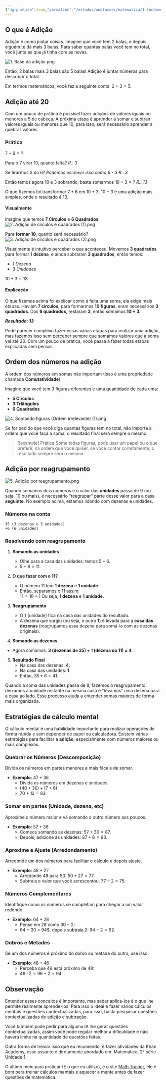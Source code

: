 ```yaml
---
{"dg-publish":true,"permalink":"/estudos/anotacoes/matematica/1-fundamental-1/2-operacoes/2-1-adicao/"}
---
```


## O que é Adição

Adição é como juntar coisas. Imagine que você tem 2 balas, e depois alguém te dá mais 3 balas. Para saber quantas balas você tem no total, você junta as que já tinha com as novas.

![1. Base da adição.png](/img/user/assets/Notas/Matem%C3%A1tica%20e%20Natureza/1.%20Fundamental%201/2.%20Opera%C3%A7%C3%B5es/2.1.%20Adi%C3%A7%C3%A3o/1.%20Base%20da%20adi%C3%A7%C3%A3o.png)

Então, 2 balas mais 3 balas são 5 balas! Adição é juntar números para descobrir o total.

Em termos matemáticos, você fez a seguinte conta: $2 + 3 = 5$.

## Adição até 20

Com um pouco de prática é possível fazer adições de valores iguais ou menores a 5 de cabeça. A próxima etapa é aprender a somar e subtrair valores iguais ou menores que 10, para isso, será necessário aprender a quebrar valores.

### Prática

$7 + 6 = ?$

Para o 7 virar 10, quanto falta?
*R.: 3*

Se tirarmos 3 do 6?
*Podemos escrever isso como 6 - 3*
*R.: 3*

Então temos agora 10 e 3 sobrando, basta somarmos
$10 + 3 = ?$
*R.: 13*

O que fizemos foi transformar $7 + 6$ em $10 + 3$.
$10 + 3$ é uma adição mais simples, onde o resultado é $13$.

#### Visualmente

Imagine que temos **7 Círculos** e **6 Quadrados**
![2. Adição de círculos e quadrados (1).png](/img/user/assets/Notas/Matem%C3%A1tica%20e%20Natureza/1.%20Fundamental%201/2.%20Opera%C3%A7%C3%B5es/2.1.%20Adi%C3%A7%C3%A3o/2.%20Adi%C3%A7%C3%A3o%20de%20c%C3%ADrculos%20e%20quadrados%20(1).png)

Para **formar 10**, quanto será necessário?
![3. Adição de círculos e quadrados (2).png](/img/user/assets/Notas/Matem%C3%A1tica%20e%20Natureza/1.%20Fundamental%201/2.%20Opera%C3%A7%C3%B5es/2.1.%20Adi%C3%A7%C3%A3o/3.%20Adi%C3%A7%C3%A3o%20de%20c%C3%ADrculos%20e%20quadrados%20(2).png)

Visualmente é intuitivo perceber o que aconteceu. Movemos **3 quadrados** para formar **1 dezena**, e ainda sobraram **3 quadrados**, então temos:

- *1 Dezena*
- *3 Unidades*

$10 + 3 = 13$

#### Explicação

O que fizemos acima foi explicar como é feita uma soma, ela exige mais etapas. Haviam **7 círculos**, para formarmos **10 figuras**, eram necessários **3 quadrados**. Dos **6 quadrados**, restaram **3**, então somamos **10 + 3**.

***Resultado: 13***

Pode parecer complexo fazer essas várias etapas para realizar uma adição, mas fazemos isso sem perceber sempre que somamos valores que a soma vai até 20. Com um pouco de prática, você passa a fazer todas etapas explicadas sem pensar.

## Ordem dos números na adição

A ordem dos números em somas não importam (Isso é uma propriedade chamada **Comutatividade**)

Imagine que você tem 3 figuras diferentes e uma quantidade de cada uma:

- **5 Círculos**
- **3 Triângulos**
- **6 Quadrados**

![4. Somando figuras (Ordem irrelevante) (1).png](/img/user/assets/Notas/Matem%C3%A1tica%20e%20Natureza/1.%20Fundamental%201/2.%20Opera%C3%A7%C3%B5es/2.1.%20Adi%C3%A7%C3%A3o/4.%20Somando%20figuras%20(Ordem%20irrelevante)%20(1).png)

Se for pedido que você diga quantas figuras tem no total, não importa a ordem que você faça a soma, o resultado final será sempre o mesmo.

> [!example] Prática
> Some todas figuras, pode usar um papel ou o que preferir, na ordem que você quiser, se você contar corretamente, o resultado sempre será o mesmo.

## Adição por reagrupamento

![5. Adição por reagrupamento.png](/img/user/assets/Notas/Matem%C3%A1tica%20e%20Natureza/1.%20Fundamental%201/2.%20Opera%C3%A7%C3%B5es/2.1.%20Adi%C3%A7%C3%A3o/5.%20Adi%C3%A7%C3%A3o%20por%20reagrupamento.png)

Quando somamos dois números e o valor das **unidades** passa de 9 (ou seja, 10 ou mais), é necessário “reagrupar” parte desse valor para a casa **seguinte**. No exemplo acima, estamos lidando com dezenas e unidades.

### Números na conta

```
35 (3 dezenas e 5 unidades)
+6 (6 unidades)
```

### Resolvendo com reagrupamento

1. **Somando as unidades**  
   - Olhe para a casa das unidades: temos $5 + 6$.
   - $5 + 6 = 11$.

2. **O que fazer com o 11?**  
   - O número 11 tem **1 dezena** e **1 unidade**.  
   - Então, separamos o 11 assim:  
     $11 = 10 + 1$ 
     Ou seja, **1 dezena** e **1 unidade**.

3. **Reagrupamento**  
   - O 1 (unidade) fica na casa das unidades do resultado.  
   - A dezena que surgiu (ou seja, o outro **1**) é levada para a **casa das dezenas** (reagrupamos essa dezena para somá-la com as dezenas originais).

4. **Somando as dezenas**  
- Agora somamos: **3 (dezenas de 35) + 1 (dezena do 11) = 4**.

5. **Resultado Final**  
   - Na casa das dezenas: **4**.  
   - Na casa das unidades: **1**.  
   - Então, $35 + 6 = 41$.

Quando a soma das unidades passa de 9, fazemos o reagrupamento: deixamos a unidade restante na mesma casa e "levamos" uma dezena para a casa ao lado. Esse processo ajuda a entender somas maiores de forma mais organizada.

## Estratégias de cálculo mental

O cálculo mental é uma habilidade importante para realizar operações de forma rápida e sem depender de papel ou calculadora. Existem várias estratégias para facilitar a **adição**, especialmente com números maiores ou mais complexos.

### Quebrar os Números (Descomposição)

Divida os números em partes menores e mais fáceis de somar.  
- **Exemplo**: $47 + 36$  
	- Divida os números em dezenas e unidades:  
	- $(40 + 30) + (7 + 6)$  
	- $70 + 13 = 83$  

### Somar em partes (Unidade, dezena, etc)

Aproxime o número maior e vá somando o outro número aos poucos.  
- **Exemplo**: $57 + 36$  
	- Comece somando as dezenas: $57 + 30 = 87$.  
	- Depois, adicione as unidades: $87 + 6 = 93$.  

### Aproxime e Ajuste (Arredondamento)

Arredonde um dos números para facilitar o cálculo e depois ajuste.  
- **Exemplo**: $48 + 27$  
	- Arredonde $48$ para $50$: $50 + 27 = 77$.
	- Subtraia o valor que você acrescentou: $77 - 2 = 75$.

### Números Complementares

Identifique como os números se completam para chegar a um valor redondo.  
- **Exemplo**: $64 + 28$  
	- Pense em $28$ como $30 - 2$:
	- 64 + 30 = 94$, depois subtraia $2$: $94 - 2 = 92$.

### Dobros e Metades

Se um dos números é próximo do dobro ou metade do outro, use isso.  
- **Exemplo**: $48 + 46$  
	- Perceba que $46$ está próximo de $48$:  
	- $48 \cdot 2 = 96 - 2 = 94$.  

## Observação

Entender esses conceitos é importante, mas saber aplica-los é o que lhe permite realmente aprende-los. Para isso o ideal é fazer vários cálculos mentais e questões contextualizadas, para isso, basta pesquisar questões contextualizadas de adição e subtração. 

Você também pode pedir para alguma IA lhe gerar questões contextualizadas, assim você pode regular melhor a dificuldade e não haverá limite na quantidade de questões feitas.

Outra forma de treinar isso que eu recomendo, é fazer atividades da Khan Academy, esse assunto é diretamente abordado em: Matemática, 2° série - Unidade 1.

O último meio para praticar (É o que eu utilizo), é o site [Math Trainer](https://www.mathtrainer.xyz/), ele é bom para treinar cálculos mentais e aquecer a mente antes de fazer questões de matemática.
